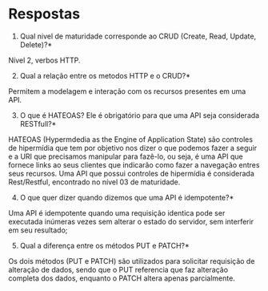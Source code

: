 # Respostas
1) Qual nivel de maturidade corresponde ao CRUD (Create, Read, Update, Delete)?*

Nível 2, verbos HTTP. 

2) Qual a relação entre os metodos HTTP e o CRUD?*

Permitem a modelagem e interação com os recursos presentes em uma API.

3) O que é HATEOAS? Ele é obrigatório para que uma API seja considerada RESTfull?*

 HATEOAS (Hypermdedia as the Engine of Application State) são controles de hipermídia que tem por objetivo nos dizer o que podemos fazer a seguir e a URI que precisamos manipular para fazê-lo, ou seja, é uma API que fornece links ao seus clientes que indicarão como fazer a navegação entres seus recursos. Uma API que possui controles de hipermídia é considerada Rest/Restful, encontrado no nível 03 de maturidade.


4) O que quer dizer quando dizemos que uma API é idempotente?*

Uma API é idempotente quando uma requisição identica pode ser executada inúmeras vezes sem alterar o estado do servidor, sem interferir em seu resultado;

5) Qual a diferença entre os métodos PUT e PATCH?*

Os dois métodos (PUT e PATCH) são utilizados para solicitar requisição de alteração de dados, sendo que o PUT referencia que faz alteração completa dos dados, enquanto o PATCH altera apenas parcialmente.

